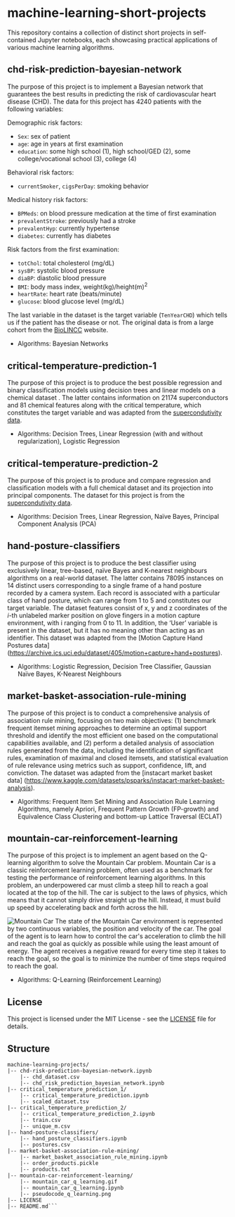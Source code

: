# machine-learning-short-projects
This repository contains a collection of distinct short projects in self-contained Jupyter notebooks, each showcasing practical applications of various machine learning algorithms.

## chd-risk-prediction-bayesian-network
The purpose of this project is to implement a Bayesian network that guarantees the best results in predicting the risk of cardiovascular heart disease (CHD). The data for this project has 4240 patients with the following variables:

Demographic risk factors: 
-  `Sex`: sex of patient 
-  `age`: age in years at first examination 
-  `education`: some high school (1), high school/GED (2), some college/vocational school (3), college (4) 

Behavioral risk factors: 
-  `currentSmoker`, `cigsPerDay`: smoking behavior

Medical history risk factors: 
-  `BPMeds`: on blood pressure medication at the time of first examination 
-  `prevalentStroke`: previously had a stroke 
-  `prevalentHyp`: currently hypertense 
-  `diabetes`: currently has diabetes

Risk factors from the first examination:
-  `totChol`: total cholesterol (mg/dL)
-  `sysBP`: systolic blood pressure
-  `diaBP`: diastolic blood pressure
-  `BMI`: body mass index, weight(kg)/height(m)<sup>2</sup>
-  `heartRate`: heart rate (beats/minute)
-  `glucose`: blood glucose level (mg/dL)

The last variable in the dataset is the target variable (`TenYearCHD`) which tells us if the patient has the disease or not. The original data is from a large cohort from the [BioLINCC](https://biolincc.nhlbi.nih.gov/home/) website. 

- Algorithms: Bayesian Networks


## critical-temperature-prediction-1
The purpose of this project is to produce the best possible regression and binary classification models using decision trees and linear models on a chemical dataset . The latter contains information on 21174 superconductors and 81 chemical features along with the critical temperature, which constitutes the target variable and was adapted from the [supercondutivity data](https://archive.ics.uci.edu/dataset/464/superconductivty+data).

- Algorithms: Decision Trees, Linear Regression (with and without regularization), Logistic Regression


## critical-temperature-prediction-2
The purpose of this project is to produce and compare regression and classification models with a full chemical dataset and its projection into principal components. The dataset for this project is from the [supercondutivity data](https://archive.ics.uci.edu/dataset/464/superconductivty+data).

- Algorithms: Decision Trees, Linear Regression, Naïve Bayes, Principal Component Analysis (PCA)


## hand-posture-classifiers
The purpose of this project is to produce the best classifier using exclusively linear, tree-based, naïve Bayes and K-nearest neighbours algorithms on a real-world dataset. The latter contains 78095 instances on 14 distinct users corresponding to a single frame of a hand posture recorded by a camera system. Each record is associated with a particular class of hand posture, which can range from 1 to 5 and constitutes our target variable. The dataset features consist of x, y and z coordinates of the *i*-th unlabeled marker position on glove fingers in a motion capture environment, with i ranging from 0 to 11. In addition, the ‘User’ variable is present in the dataset, but it has no meaning other than acting as an identifier. This dataset was adapted from the [Motion Capture Hand Postures data] (https://archive.ics.uci.edu/dataset/405/motion+capture+hand+postures).

- Algorithms: Logistic Regression, Decision Tree Classifier, Gaussian Naïve Bayes, K-Nearest Neighbours


## market-basket-association-rule-mining
The purpose of this project is to conduct a comprehensive analysis of association rule mining, focusing on two main objectives: (1) benchmark frequent itemset mining approaches to determine an optimal support threshold and identify the most efficient one based on the computational capabilities available, and (2) perform a detailed analysis of association rules generated from the data, including the identification of significant rules, examination of maximal and closed itemsets, and statistical evaluation of rule relevance using metrics such as support, confidence, lift, and conviction. The dataset was adapted from the [instacart market basket data] (https://www.kaggle.com/datasets/psparks/instacart-market-basket-analysis).

- Algorithms: Frequent Item Set Mining and Association Rule Learning Algorithms, namely Apriori, Frequent Pattern Growth (FP-growth) and Equivalence Class Clustering and bottom-up Lattice Traversal (ECLAT)


## mountain-car-reinforcement-learning
The purpose of this project is to implement an agent based on the Q-learning algorithm to solve the Mountain Car problem. Mountain Car is a classic reinforcement learning problem, often used as a benchmark for testing the performance of reinforcement learning algorithms. In this problem, an underpowered car must climb a steep hill to reach a goal located at the top of the hill. The car is subject to the laws of physics, which means that it cannot simply drive straight up the hill. Instead, it must build up speed by accelerating back and forth across the hill.  

![Mountain Car](mountain_car_q_learning.gif)
The state of the Mountain Car environment is represented by two continuous variables, the position and velocity of the car. The goal of the agent is to learn how to control the car's acceleration to climb the hill and reach the goal as quickly as possible while using the least amount of energy. The agent receives a negative reward for every time step it takes to reach the goal, so the goal is to minimize the number of time steps required to reach the goal.

- Algorithms: Q-Learning (Reinforcement Learning)


## License

This project is licensed under the MIT License - see the [LICENSE](LICENSE) file for details.


## Structure
```
machine-learning-projects/
|-- chd-risk-prediction-bayesian-network.ipynb
    |-- chd_dataset.csv
    |-- chd_risk_prediction_bayesian_network.ipynb        
|-- critical_temperature_prediction_1/
    |-- critical_temperature_prediction.ipynb
    |-- scaled_dataset.tsv
|-- critical_temperature_prediction_2/
    |-- critical_temperature_prediction_2.ipynb
    |-- train.csv
    |-- unique_m.csv
|-- hand-posture-classifiers/
    |-- hand_posture_classifiers.ipynb
    |-- postures.csv
|-- market-basket-association-rule-mining/
    |-- market_basket_association_rule_mining.ipynb
    |-- order_products.pickle
    |-- products.txt
|-- mountain-car-reinforcement-learning/
    |-- mountain_car_q_learning.gif
    |-- mountain_car_q_learning.ipynb
    |-- pseudocode_q_learning.png
|-- LICENSE
|-- README.md```
